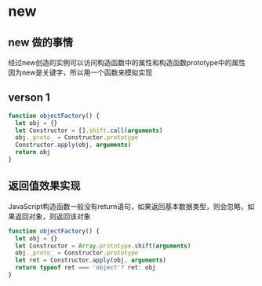 # new

## new 做的事情

经过new创造的实例可以访问构造函数中的属性和构造函数prototype中的属性   
因为new是关键字，所以用一个函数来模拟实现

## verson 1
```js
function objectFactory() {
  let obj = {}
  let Constructor = [].shift.call(arguments)
  obj._proto_ = Constructor.prototype
  Constructor.apply(obj, arguments)
  return obj
}
```
## 返回值效果实现

JavaScript构造函数一般没有return语句，如果返回基本数据类型，则会忽略，如果返回对象，则返回该对象   
```js
function objectFactory() {
  let obj = {}
  let Constructor = Array.prototype.shift(arguments)
  obj._proto_ = Constructor.prototype
  let ret = Constructor.apply(obj, arguments)
  return typeof ret === 'object'? ret: obj
}
```
